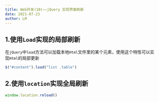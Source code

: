 ```yaml
---
title: Web开发(10)——jQuery 实现界面刷新
date: 2021-07-23
author: LM
---
```


## 1.使用`Load`实现的局部刷新

在`jQuery`中`load`方法可以加载本地`Html`文件里的某个元素，使用这个特性可以实现`Html`的局部更新

```javascript
$("#content").load("list .table")
```

## 2.使用`location`实现全局刷新

```javascript
window.location.reload()
```

